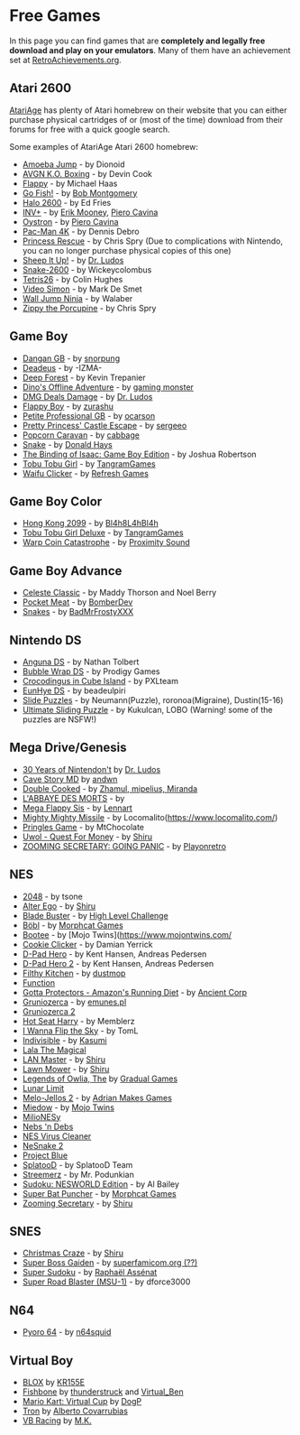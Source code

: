 # Free Games

In this page you can find games that are **completely and legally free download and play on your emulators**. Many of them have an achievement set at [RetroAchievements.org](https://retroachievements.org).

## Atari 2600

[AtariAge](https://atariage.com/) has plenty of Atari homebrew on their website that you can either purchase physical cartridges of or (most of the time) download from their forums for free with a quick google search.

Some examples of AtariAge Atari 2600 homebrew:

- [Amoeba Jump](http://atariage.com/forums/topic/280211-amoeba-jump/) - by Dionoid
- [AVGN K.O. Boxing](https://atariage.com/forums/topic/149089-angry-video-game-nerd-ko-boxing/) - by Devin Cook
- [Flappy](https://atariage.com/forums/topic/222161-flappy-my-1st-released-game/) - by Michael Haas
- [Go Fish!](https://www.atariage.com/software_page.php?SoftwareLabelID=2721) - by [Bob Montgomery](https://www.atariage.com/programmer_page.php?ProgrammerID=319)
- [Halo 2600](https://atariage.com/forums/topic/166916-halo-for-the-2600-released-at-cge-download-the-game-here/) - by Ed Fries
- [INV+](https://atariage.com/software_page.php?SoftwareLabelID=2691) - by [Erik Mooney](https://atariage.com/programmer_page.php?ProgrammerID=137), [Piero Cavina](https://atariage.com/programmer_page.php?ProgrammerID=138)
- [Oystron](https://atariage.com/software_page.php?SoftwareLabelID=869) - by [Piero Cavina](https://atariage.com/programmer_page.php?ProgrammerID=138)
- [Pac-Man 4K](https://atariage.com/forums/topic/277992-pac-man-4k-old-vs-new-clarification-2600/) - by Dennis Debro
- [Princess Rescue](https://atariage.com/forums/topic/215058-princess-rescue-binaries-released/) - by Chris Spry (Due to complications with Nintendo, you can no longer purchase physical copies of this one)
- [Sheep It Up!](https://drludos.itch.io/sheep-it-up-2600) - by [Dr. Ludos](https://drludos.itch.io/)
- [Snake-2600](https://atariage.com/forums/blogs/entry/7740-snake-2600/) - by Wickeycolombus
- [Tetris26](https://github.com/udibr/tetris26) - by Colin Hughes
- [Video Simon](https://atariage.com/software_page.php?SoftwareLabelID=873) - by Mark De Smet
- [Wall Jump Ninja](https://atariage.com/forums/topic/232200-ninja-wall-jump-game-wip/page-6#entry3154689) - by Walaber
- [Zippy the Porcupine](https://atariage.com/forums/topic/269247-zippy-the-porcupine-binary-released/) - by Chris Spry

## Game Boy

- [Dangan GB](https://snorpung.itch.io/dangan-gb) - by [snorpung](https://snorpung.itch.io/)
- [Deadeus](https://izma.itch.io/deadeus) - by -IZMA-
- [Deep Forest](https://small.itch.io/deep-forest) - by Kevin Trepanier
- [Dino's Offline Adventure](https://gaming-monster.itch.io/dinos-offline-adventure) - by [gaming monster](https://gaming-monster.itch.io/)
- [DMG Deals Damage](https://drludos.itch.io/dmg-deals-damage) - by [Dr. Ludos](https://drludos.itch.io/)
- [Flappy Boy](https://zurashu.itch.io/flappy-boy) - by [zurashu](https://zurashu.itch.io/)
- [Petite Professional GB](https://ocarson.itch.io/petite-professional-gb) - by [ocarson](https://ocarson.itch.io/)
- [Pretty Princess' Castle Escape](https://sergeeo.itch.io/pretty-princess-castle-escape) - by [sergeeo](https://sergeeo.itch.io/)
- [Popcorn Caravan](https://cabbage.itch.io/gbjam6) - by [cabbage](https://cabbage.itch.io/)
- [Snake](https://donaldhays.com/projects/snake/) - by [Donald Hays](https://donaldhays.com/)
- [The Binding of Isaac: Game Boy Edition](https://jrob774.itch.io/the-binding-of-isaac-gbjam8-edition) - by Joshua Robertson
- [Tobu Tobu Girl](https://tangramgames.dk/tobutobugirl/) - by [TangramGames](https://tangramgames.dk/)
- [Waifu Clicker](https://refreshgames.itch.io/waifu-clicker) - by [Refresh Games](https://refreshgames.itch.io/)

## Game Boy Color

- [Hong Kong 2099](https://bl4h8l4hbl4h.itch.io/hong-kong-2099-for-gameboy) - by [Bl4h8L4hBl4h](https://retroachievements.org/user/Bl4h8L4hBl4h)
- [Tobu Tobu Girl Deluxe](https://tangramgames.dk/tobutobugirldx/) - by [TangramGames](https://tangramgames.dk/)
- [Warp Coin Catastrophe](http://game.warp.world/) - by [Proximity Sound](https://proximitysound.itch.io/)

## Game Boy Advance

- [Celeste Classic](https://github.com/JeffRuLz/Celeste-Classic-GBA/releases/tag/v1.0) - by Maddy Thorson and Noel Berry
- [Pocket Meat](https://bomberdev.itch.io/pocket-meat) - by [BomberDev](https://bomberdev.itch.io/)
- [Snakes](http://puu.sh/g3QGQ/dd42da818e.zip) - by [BadMrFrostyXXX](https://retroachievements.org/user/BadMrFrostyXXX)

## Nintendo DS

- [Anguna DS](https://gamebrew.org/wiki/Anguna) - by Nathan Tolbert
- [Bubble Wrap DS](https://www.gamebrew.org/wiki/Bubble_Wrap_DS) - by Prodigy Games
- [Crocodingus in Cube Island](https://gamebrew.org/wiki/Crocodingus_in_Cube_Island) - by PXLteam
- [EunHye DS](https://gamebrew.org/wiki/EunHye_DS) - by beadeulpiri
- [Slide Puzzles](https://retroachievements.org/viewtopic.php?t=10222) - by Neumann(Puzzle), roronoa(Migraine), Dustin(15-16)
- [Ultimate Sliding Puzzle](https://retroachievements.org/viewtopic.php?t=10793) - by Kukulcan, LOBO (Warning! some of the puzzles are NSFW!)

## Mega Drive/Genesis

- [30 Years of Nintendon't](https://drludos.itch.io/30-years-of-nintendont) by [Dr. Ludos](https://itch.io/profile/drludos)
- [Cave Story MD](https://github.com/andwn/cave-story-md/releases) by [andwn](https://github.com/andwn)
- [Double Cooked](https://zhamul.itch.io/double-cooked) - by [Zhamul, mipelius, Miranda](https://zhamul.itch.io/)
- [L'ABBAYE DES MORTS](https://playonretro.itch.io/labbaye-des-morts-megadrivegenesis-por-002) - by
- [Mega Flappy Sis](https://harlequin.itch.io/mega-flappy-sys) - by [Lennart](https://harlequin.itch.io/)
- [Mighty Mighty Missile](https://playonretro.itch.io/labbaye-des-morts-megadrivegenesis-por-002) - by Locomalito(https://www.locomalito.com/)
- [Pringles Game](http://68000.web.fc2.com/pringles.html) - by MtChocolate
- [Uwol - Quest For Money](https://shiru.untergrund.net/files/smd/uwol_quest_for_money.zip) - by [Shiru](https://shiru.untergrund.net/software.shtml)
- [ZOOMING SECRETARY: GOING PANIC](https://playonretro.itch.io/zooming-secretary-going-panic-megadrivegenesis-por-006) - by [Playonretro](https://playonretro.itch.io/)

## NES

- [2048](https://www.romhacking.net/homebrew/65/) - by tsone
- [Alter Ego](https://shiru.untergrund.net/files/nes/alter_ego.zip) - by [Shiru](https://shiru.untergrund.net/software.shtml)
- [Blade Buster](http://hlc6502.web.fc2.com/BB_20120301.zip) - by [High Level Challenge](http://hlc6502.web.fc2.com/Bbuster.htm)
- [Böbl](https://neshomebrew.ca/contest19/) - by [Morphcat Games](http://morphcat.de/)
- [Bootee](https://www.mojontwins.com/juegos_mojonos/bootee-nes/) - by [Mojo Twins](https://www.mojontwins.com/
- [Cookie Clicker](http://pineight.com/cookieclicker/) - by Damian Yerrick
- [D-Pad Hero](https://dpadhero.com/Download.html) - by Kent Hansen, Andreas Pedersen
- [D-Pad Hero 2](https://dpadhero.com/Download.html) - by Kent Hansen, Andreas Pedersen
- [Filthy Kitchen](https://dustmop.itch.io/filthy-kitchen) - by [dustmop](https://dustmop.itch.io/)
- [Function](http://nesdevcompo.nintendoage.com/contest14/)
- [Gotta Protectors - Amazon's Running Diet](http://www.ancient.co.jp/~game/download/GottaProtectors_AmazonsRunningDiet.zip) - by [Ancient Corp](http://www.ancient.co.jp/~game/mamotte_knight2/)
- [Gruniozerca](http://emunes.pl/grunio/) - by [emunes.pl](http://emunes.pl/)
- [Gruniozerca 2](http://nesdevcompo.nintendoage.com/contest17/)
- [Hot Seat Harry](http://www.nesworld.com/article.php?system=nes&) - by Memblerz
- [I Wanna Flip the Sky](https://www.neoflash.com/forum/index.php?topic=7472.0_) - by TomL
- [Indivisible](https://kasumi.itch.io/indivisible) - by [Kasumi](https://kasumi.itch.io/)
- [Lala The Magical](http://nesdevcompo.nintendoage.com/contest16/)
- [LAN Master](https://shiru.untergrund.net/files/nes/lan_master.zip) - by [Shiru](https://shiru.untergrund.net/software.shtml)
- [Lawn Mower](https://shiru.untergrund.net/files/nes/lawn_mower.zip) - by [Shiru](https://shiru.untergrund.net/software.shtml)
- [Legends of Owlia, The](http://www.gradualgames.com/p/the-legends-of-owlia_1.html) by [Gradual Games](http://www.gradualgames.com/)
- [Lunar Limit](https://www.romhacking.net/homebrew/100/)
- [Melo-Jellos 2](https://adrianmakesgames.itch.io/melo-jellos-2) - by [Adrian Makes Games](https://adrianmakesgames.itch.io/)
- [Miedow](https://forums.nesdev.com/viewtopic.php?f=33&t=16889) - by [Mojo Twins](https://www.mojontwins.com/)
- [MilioNESy](http://nesdevcompo.nintendoage.com/contest14/)
- [Nebs 'n Debs](http://nesdevcompo.nintendoage.com/contest16/)
- [NES Virus Cleaner](https://www.romhacking.net/homebrew/32/)
- [NeSnake 2](https://www.romhacking.net/homebrew/30/)
- [Project Blue](http://nesdevcompo.nintendoage.com/contest17/)
- [SplatooD](https://www.reddit.com/r/splatoon/comments/3te61d/splatood_a_splatooninspired_demake_for_the_nes/) - by SplatooD Team
- [Streemerz](https://www.fauxgame.com/) - by Mr. Podunkian
- [Sudoku: NESWORLD Edition](https://www.romhacking.net/homebrew/17/) - by Al Bailey
- [Super Bat Puncher](http://morphcat.de/superbatpuncher) - by [Morphcat Games](http://morphcat.de/)
- [Zooming Secretary](https://shiru.untergrund.net/files/nes/zooming_secretary.zip) - by [Shiru](https://shiru.untergrund.net/software.shtml)

## SNES

- [Christmas Craze](https://www.romhacking.net/homebrew/89/) - by [Shiru](https://www.romhacking.net/community/1492/)
- [Super Boss Gaiden](https://superbossgaiden.superfamicom.org/) - by [superfamicom.org (??)](https://superfamicom.org/)
- [Super Sudoku](https://www.raphnet.net/divers/retro_challenge_2019_03/index_en.php) - by [Raphaël Assénat](https://www.raphnet.net/index_en.php)
- [Super Road Blaster (MSU-1)](https://www.zeldix.net/t1448-super-road-blaster) - by dforce3000

## N64

- [Pyoro 64](https://n64squid.com/pyoro-64/) - by [n64squid](https://n64squid.com)

## Virtual Boy

- [BLOX](https://www.planetvb.com/modules/games/?h001g) by [KR155E](https://www.planetvb.com/modules/usercenter/index.php?section=profile&uid=1)
- [Fishbone](https://www.planetvb.com/modules/games/?h078g) by [thunderstruck](https://www.planetvb.com/modules/usercenter/index.php?section=profile&uid=1709) and [Virtual_Ben](https://www.planetvb.com/modules/usercenter/index.php?section=profile&uid=2029)
- [Mario Kart: Virtual Cup](https://www.planetvb.com/modules/games/?h044d) by [DogP](https://www.planetvb.com/modules/usercenter/index.php?section=projects&uid=10)
- [Tron](https://www.planetvb.com/modules/games/?h010g) by [Alberto Covarrubias](https://www.planetvb.com/modules/usercenter/index.php?section=profile&uid=711)
- [VB Racing](https://www.planetvb.com/modules/games/?h045g) by [M.K.](https://www.planetvb.com/modules/usercenter/index.php?section=profile&uid=843)

